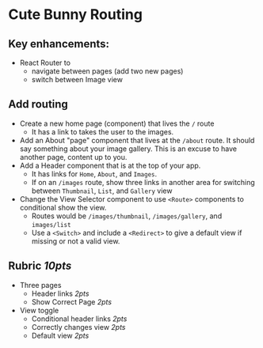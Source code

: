Cute Bunny Routing
===

## Key enhancements:
* React Router to 
   * navigate between pages (add two new pages)
   * switch between Image view

## Add routing
* Create a new home page (component) that lives the `/` route
    * It has a link to takes the user to the images.
* Add an About "page" component that lives at the `/about` route. It should say something about your image gallery. This is an excuse to have another page, content up to you.
* Add a Header component that is at the top of your app. 
    * It has links for `Home`, `About`, and `Images`.
    * If on an `/images` route, show three links in another area for switching between `Thumbnail`, `List`, and `Gallery` view
* Change the View Selector component to use `<Route>` components to conditional show the view.
  * Routes would be `/images/thumbnail`, `/images/gallery`, and `images/list`
  * Use a `<Switch>` and include a `<Redirect>` to give a default view if missing or not a valid view.

## Rubric *10pts*
- Three pages
    - Header links *2pts*
    - Show Correct Page *2pts*
- View toggle
    - Conditional header links *2pts*
    - Correctly changes view *2pts*
    - Default view *2pts*